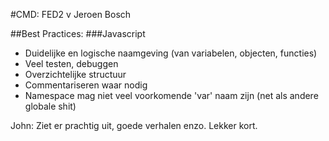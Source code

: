 #CMD: FED2 v Jeroen Bosch

##Best Practices:
###Javascript
* Duidelijke en logische naamgeving (van variabelen, objecten, functies)
* Veel testen, debuggen
* Overzichtelijke structuur
* Commentariseren waar nodig
* Namespace mag niet veel voorkomende 'var' naam zijn (net als andere globale shit)



John: Ziet er prachtig uit, goede verhalen enzo. Lekker kort. 
